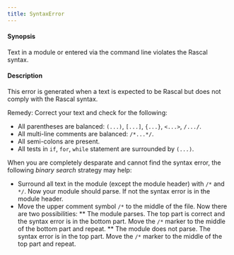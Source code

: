 ```yaml
---
title: SyntaxError
---
```


#### Synopsis

Text in a module or entered via the command line violates the Rascal syntax.

#### Description

This error is generated when a text is expected to be Rascal but does not comply with the Rascal syntax.

Remedy: Correct your text and check for the following:

*  All parentheses are balanced: `(...)`, `[...]`, `{...}`, `<...>`, `/.../`.
*  All multi-line comments are balanced: `/*...*/`.
*  All semi-colons are present.
*  All tests in `if`, `for`, `while` statement are surrounded by `(...)`.


When you are completely desparate and cannot find the syntax error, the following _binary search_ strategy may help:

*  Surround all text in the module (except the module header) with `/*` and `*/`. Now your module should parse. If not the syntax error is in the module header.
*  Move the upper comment symbol `/*` to the middle of the file. Now there are two possibilities:
   ** The module parses. The top part is correct and the syntax error is in the bottom part. 
      Move the `/*` marker to the middle of the bottom part and repeat.
   ** The module does not parse. The syntax error is in the top part.
      Move the `/*` marker to the middle of the top part and repeat.


